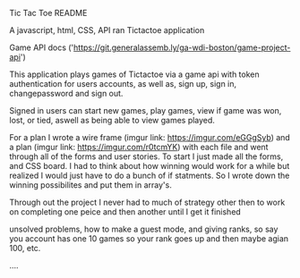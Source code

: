 Tic Tac Toe README

A javascript, html, CSS, API ran Tictactoe application

Game API docs ('https://git.generalassemb.ly/ga-wdi-boston/game-project-api')

This application plays games of Tictactoe via a game api with token authentication
for users accounts, as well as, sign up, sign in, changepassword and sign out.

Signed in users can start new games, play games, view if game was won, lost,
or tied, aswell as being able to view games played.

For a plan I wrote a wire frame (imgur link: https://imgur.com/eGGgSyb) and a plan (imgur link: https://imgur.com/r0tcmYK) with each file and went through all of
the forms and user stories.  To start I just made all the forms, and CSS board.  I
had to think about how winning would work for a while but realized I would just have to
do a bunch of if statments.  So I wrote down the winning possibilites and put them in array's.

Through out the project I never had to much of strategy other then to work on completing
one peice and then another until I get it finished

unsolved problems, how to make a guest mode, and giving ranks, so say you account has one
10 games so your rank goes up and then maybe agian 100, etc.



....
